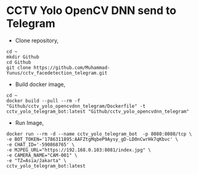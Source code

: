 # CCTV Yolo OpenCV DNN send to Telegram 

- Clone repository,

```
cd ~
mkdir Github
cd Github
git clone https://github.com/Muhammad-Yunus/cctv_facedetection_telegram.git
```
- Build docker image,

```
cd ~
docker build --pull --rm -f "Github/cctv_yolo_opencvdnn_telegram/Dockerfile" -t cctv_yolo_telegram_bot:latest "Github/cctv_yolo_opencvdnn_telegram"
```
- Run Image, 
```
docker run --rm -d --name cctv_yolo_telegram_bot  -p 8080:8080/tcp \
-e BOT_TOKEN='1786311895:AAFZtgMqbeP9Aysy_gD-LD0nCwrHk7qKbvc' \
-e CHAT_ID='-590868765' \
-e MJPEG_URL="https://192.168.0.103:8081/index.jpg" \
-e CAMERA_NAME="CAM-001" \
-e "TZ=Asia/Jakarta" \
cctv_yolo_telegram_bot:latest

```